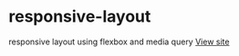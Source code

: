 # responsive-layout
responsive layout using flexbox and media query
[View site](https://snasser97.github.io/responsive-layout/)
